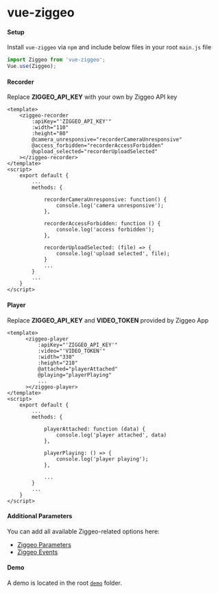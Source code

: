 # vue-ziggeo

#### Setup
Install `vue-ziggeo` via `npm` and include below files in your root `main.js` file
```js
import Ziggeo from 'vue-ziggeo';
Vue.use(Ziggeo);

```

#### Recorder
Replace __ZIGGEO_API_KEY__ with your own by Ziggeo API key
```vue
<template>
    <ziggeo-recorder
        :apiKey="'ZIGGEO_API_KEY'"
        :width="110"
        :height="80"
        @camera_unresponsive="recorderCameraUnresponsive"
        @access_forbidden="recorderAccessForbidden"
        @upload_selected="recorderUploadSelected"
    ></ziggeo-recorder>
</template>
<script>
    export default {
        ...
        methods: {

            recorderCameraUnresponsive: function() {
                console.log('camera unresponsive');
            },

            recorderAccessForbidden: function () {
                console.log('access forbidden');
            },

            recorderUploadSelected: (file) => {
                console.log('upload selected', file);
            }
            ...
        }
        ...
    }
</script>
```

#### Player
Replace __ZIGGEO_API_KEY__ and __VIDEO_TOKEN__ provided by Ziggeo App
```vue
<template>
      <ziggeo-player
          :apiKey="'ZIGGEO_API_KEY'"
          :video="'VIDEO_TOKEN'"
          :width="330"
          :height="210"
          @attached="playerAttached"
          @playing="playerPlaying"
          ...
      ></ziggeo-player>
</template>
<script>
    export default {
        ...
        methods: {

            playerAttached: function (data) {
                console.log('player attached', data)
            },

            playerPlaying: () => {
                console.log('player playing');
            },

            ...
        }
        ...
    }
</script>
```

#### Additional Parameters

You can add all available Ziggeo-related options here:
- [Ziggeo Parameters](https://ziggeo.com/docs/sdks/javascript/browser-integration/parameters)
- [Ziggeo Events](https://ziggeo.com/docs/sdks/javascript/browser-interaction/events)


#### Demo
A demo is located in the root [`demo`](https://github.com/Ziggeo/vue-ziggeo/tree/master/demo) folder.

